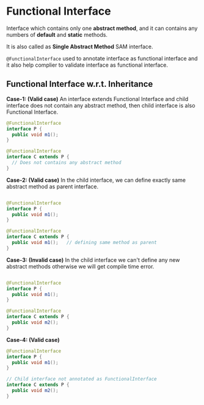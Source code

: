 # Functional Interface

Interface which contains only one **abstract method**, and it can contains any numbers of **default** and **static** methods.

It is also called as **Single Abstract Method** SAM interface.

`@FunctionalInterface` used to annotate interface as functional interface and it also help complier to validate interface as functional interface.

## Functional Interface w.r.t. Inheritance

**Case-1: (Valid case)** An interface extends Functional Interface and child interface does not contain any abstract method, then child interface is also Functional Interface.
```java
@FunctionalInterface
interface P {
  public void m1();
}

@FunctionalInterface
interface C extends P {
  // Does not contains any abstract method
}
```

**Case-2: (Valid case)** In the child interface, we can define exactly same abstract method as parent interface.
```java

@FunctionalInterface
interface P {
  public void m1();
}

@FunctionalInterface
interface C extends P {
  public void m1();   // defining same method as parent
}
```

**Case-3: (Invalid case)** In the child interface we can't define any new abstract methods otherwise we will get compile time error.
```java

@FunctionalInterface
interface P {
  public void m1();
}

@FunctionalInterface
interface C extends P {
  public void m2();
}
```
**Case-4: (Valid case)**
```java
@FunctionalInterface
interface P {
  public void m1();
}

// Child interface not annotated as FunctionalInterface
interface C extends P {
  public void m2();
}
```
